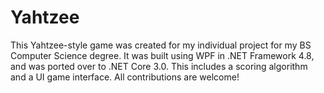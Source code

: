 # Yahtzee
This Yahtzee-style game was created for my individual project for my BS Computer Science degree. It was built using WPF in .NET Framework 4.8, and was ported over to .NET Core 3.0. This includes a scoring algorithm and a UI game interface. All contributions are welcome!